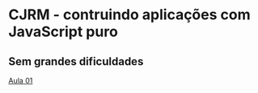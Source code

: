 
# CJRM - contruindo aplicações com JavaScript puro
## Sem grandes dificuldades

[Aula 01](https://github.com/BrunoCesarAngst/CJRM/blob/main/aula01/Introdução%2C%20constantes%2C%20variáveis%20e%20comentários.md) 